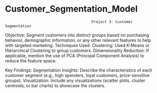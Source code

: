 # Customer_Segmentation_Model

                                          
                                            Project 3: Customer Segmentation
                                            
Objective: Segment customers into distinct groups based on purchasing behavior, demographic information, or any other relevant features to help with targeted marketing. Techniques Used: Clustering: Used K-Means or Hierarchical Clustering to group customers. Dimensionality Reduction: If applicable, mention the use of PCA (Principal Component Analysis) to reduce the feature space.

Key Findings: Segmentation Insights: Describe the characteristics of each customer segment (e.g., high spenders, loyal customers, price-sensitive groups). Visualization: Include any visualizations (scatter plots, cluster centroids, or bar charts) to showcase the clusters.
